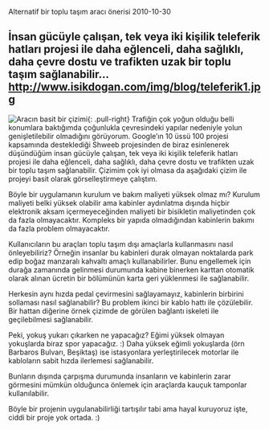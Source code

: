 Alternatif bir toplu taşım aracı önerisi
2010-10-30

İnsan gücüyle çalışan, tek veya iki kişilik teleferik hatları projesi ile daha eğlenceli, daha sağlıklı, daha çevre dostu ve trafikten uzak bir toplu taşım sağlanabilir...
http://www.isikdogan.com/img/blog/teleferik1.jpg
---
![Aracın basit bir çizimi](../img/blog/teleferik1.jpg){: .pull-right}
Trafiğin çok yoğun olduğu belli konumlara baktığımda çoğunlukla çevresindeki yapılar nedeniyle yolun genişletilebilir olmadığını görüyorum. Google’ın 10 üssü 100 projesi kapsamında desteklediği Shweeb projesinden de biraz esinlenerek düşündüğüm insan gücüyle çalışan, tek veya iki kişilik teleferik hatları projesi ile daha eğlenceli, daha sağlıklı, daha çevre dostu ve trafikten uzak bir toplu taşım sağlanabilir. Çizimim çok iyi olmasa da aşağıdaki çizim ile projeyi basit olarak görselleştirmeye çalıştım.
Böyle bir uygulamanın kurulum ve bakım maliyeti yüksek olmaz mı? Kurulum maliyeti belki yüksek olabilir ama kabinler aydınlatma dışında hiçbir elektronik aksam içermeyeceğinden maliyeti bir bisikletin maliyetinden çok da fazla olmayacaktır. Kompleks bir yapıda olmadığından kabinlerin bakımı da fazla problem olmayacaktır.
Kullanıcıların bu araçları toplu taşım dışı amaçlarla kullanmasını nasıl önleyebiliriz? Örneğin insanlar bu kabinleri durak olmayan noktalarda park edip boğaz manzaralı kahvaltı amaçlı kullanabilirler. Bunu engellemek için durağa zamanında gelinmesi durumunda kabine binerken karttan otomatik olarak alınan ücretin bir bölümünün karta geri yüklenmesi ile sağlanabilir.
Herkesin aynı hızda pedal çevirmesini sağlayamayız, kabinlerin birbirini sollaması nasıl sağlanabilir? Bu problem ikinci bir kablo hattı ile çözülebilir. Bir hattan diğerine örnek çizimde de görülen bağlantı iskeleti ile geçilebilmesi sağlanabilir.
Peki, yokuş yukarı çıkarken ne yapacağız? Eğimi yüksek olmayan yokuşlarda biraz spor yapacağız. :) Daha yüksek eğimli yokuşlarda (örn Barbaros Bulvarı, Beşiktaş) ise istasyonlara yerleştirilecek motorlar ile kabloların sabit hızda ilerlemesi sağlanabilir.
Bunların dışında çarpışma durumunda insanların ve kabinlerin zarar görmesini mümkün olduğunca önlemek için araçlarda kauçuk tamponlar kullanılabilir.
Böyle bir projenin uygulanabilirliği tartışılır tabi ama hayal kuruyoruz işte, ciddi bir proje yok ortada. :)

